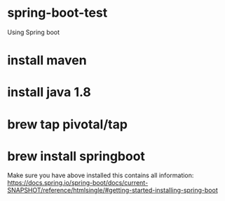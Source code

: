# spring-boot-test
Using Spring boot

# install maven
# install java 1.8

# brew tap pivotal/tap
# brew install springboot


Make sure you have above installed this contains all information:
https://docs.spring.io/spring-boot/docs/current-SNAPSHOT/reference/htmlsingle/#getting-started-installing-spring-boot
